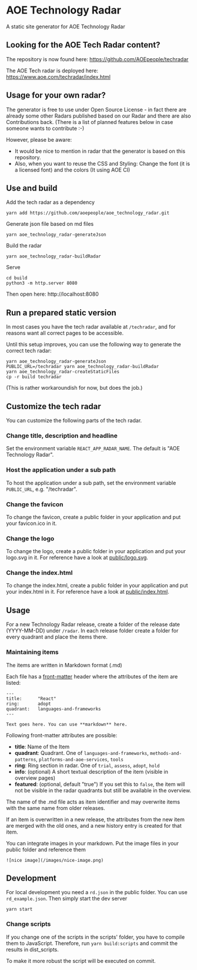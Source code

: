 # AOE Technology Radar

A static site generator for AOE Technology Radar

## Looking for the AOE Tech Radar content?

The repository is now found here: https://github.com/AOEpeople/techradar

The AOE Tech radar is deployed here: https://www.aoe.com/techradar/index.html

## Usage for your own radar?

The generator is free to use under Open Source License - in fact there are already some other Radars published based on our Radar and there are also Contributions back.
(There is a list of planned features below in case someone wants to contribute :-)

However, please be aware:

- It would be nice to mention in radar that the generator is based on this repository.
- Also, when you want to reuse the CSS and Styling: Change the font (it is a licensed font) and the colors (It using AOE CI)

## Use and build

Add the tech radar as a dependency

```
yarn add https://github.com/aoepeople/aoe_technology_radar.git
```

Generate json file based on md files

```
yarn aoe_technology_radar-generateJson
```

Build the radar

```
yarn aoe_technology_radar-buildRadar
```

Serve

```
cd build
python3 -m http.server 8080
```

Then open here: http://localhost:8080

## Run a prepared static version

In most cases you have the tech radar available at `/techradar`, and for reasons want all correct pages to be accessible.

Until this setup improves, you can use the following way to generate the correct tech radar:

```
yarn aoe_technology_radar-generateJson
PUBLIC_URL=/techradar yarn aoe_technology_radar-buildRadar
yarn aoe_technology_radar-createStaticFiles
cp -r build techradar
```

(This is rather workaroundish for now, but does the job.)

## Customize the tech radar

You can customize the following parts of the tech radar.

### Change title, description and headline

Set the environment variable `REACT_APP_RADAR_NAME`. The default is "AOE Technology Radar".

### Host the application under a sub path

To host the application under a sub path, set the environment variable `PUBLIC_URL`, e.g. "/techradar".

### Change the favicon

To change the favicon, create a public folder in your application and put your favicon.ico in it.

### Change the logo

To change the logo, create a public folder in your application and put your logo.svg in it.
For reference have a look at [public/logo.svg](./public/logo.svg).

### Change the index.html

To change the index.html, create a public folder in your application and put your index.html in it.
For reference have a look at [public/index.html](./public/index.html).

## Usage

For a new Technology Radar release, create a folder of the release date
(YYYY-MM-DD) under `/radar`. In each release folder create a folder for every
quadrant and place the items there.

### Maintaining items

The items are written in Markdown format (.md)

Each file has a [front-matter](https://github.com/jxson/front-matter) header
where the attributes of the item are listed:

```
---
title:      "React"
ring:       adopt
quadrant:   languages-and-frameworks
---

Text goes here. You can use **markdown** here.
```

Following front-matter attributes are possible:

- **title**: Name of the Item
- **quadrant**: Quadrant. One of `languages-and-frameworks`,
  `methods-and-patterns`, `platforms-and-aoe-services`, `tools`
- **ring**: Ring section in radar. One of `trial`, `assess`, `adopt`, `hold`
- **info**: (optional) A short textual description of the item (visible in
  overview pages)
- **featured**: (optional, default "true") If you set this to `false`, the item
  will not be visible in the radar quadrants but still be available in the overview.

The name of the .md file acts as item identifier and may overwrite items with
the same name from older releases.

If an item is overwritten in a new release, the attributes from the new item are
merged with the old ones, and a new history entry is created for that item.

You can integrate images in your markdown. Put the image files in your public folder and reference them

```
![nice image](/images/nice-image.png)
```

## Development

For local development you need a `rd.json` in the public folder. You can use `rd_example.json`.
Then simply start the dev server

```
yarn start
```

### Change scripts

If you change one of the scripts in the scripts' folder, you have to compile them to JavaScript.
Therefore, run `yarn build:scripts` and commit the results in dist_scripts.

To make it more robust the script will be executed on commit.
